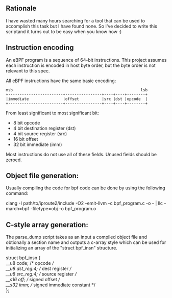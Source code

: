 ## Rationale

I have wasted many hours searching for a tool that can be used to accomplish this task but I have found none. So I've decided to write this scriptand it turns out to be easy when you know how :)

## Instruction encoding

An eBPF program is a sequence of 64-bit instructions. This project assumes each
instruction is encoded in host byte order, but the byte order is not relevant
to this spec.

All eBPF instructions have the same basic encoding:

    msb                                                        lsb
    +------------------------+----------------+----+----+--------+
    |immediate               |offset          |src |dst |opcode  |
    +------------------------+----------------+----+----+--------+

From least significant to most significant bit:

 - 8 bit opcode
 - 4 bit destination register (dst)
 - 4 bit source register (src)
 - 16 bit offset
 - 32 bit immediate (imm)

Most instructions do not use all of these fields. Unused fields should be
zeroed.


## Object file generation:
Usually compiling the code for bpf code can be done by using the following command:

clang -I path/to/iproute2/include -O2 -emit-llvm -c bpf_program.c -o - | llc -march=bpf -filetype=obj -o bpf_program.o

## C-style array generation:
The parse_dump script takes as an input a compiled object file and obtionally a section name and outputs a c-array style which can be used for initializing an array of the "struct bpf_insn" structure.

struct bpf_insn {<br/>
	__u8	code;		/* opcode */<br/>
	__u8	dst_reg:4;	/* dest register */<br/>
	__u8	src_reg:4;	/* source register */<br/>
	__s16	off;		/* signed offset */<br/>
	__s32	imm;		/* signed immediate constant */<br/>
};
